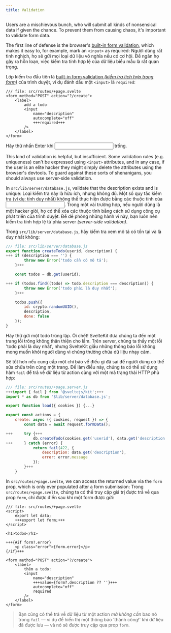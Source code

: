 ```yaml
---
title: Validation
---
```


Users are a mischievous bunch, who will submit all kinds of nonsensical data if given the chance. To prevent them from causing chaos, it's important to validate form data.

The first line of defense is the browser's [built-in form validation](https://developer.mozilla.org/en-US/docs/Learn/Forms/Form_validation#using_built-in_form_validation), which makes it easy to, for example, mark an `<input>` as required:
Người dùng rất tinh nghịch, họ sẽ gửi mọi loại dữ liệu vô nghĩa nếu có cơ hội. Để ngăn họ gây ra hỗn loạn, việc kiểm tra tính hợp lệ của dữ liệu biểu mẫu là rất quan trọng.

Lớp kiểm tra đầu tiên là [built-in form validation _(kiểm tra tích hợp trong form)_](https://developer.mozilla.org/en-US/docs/Learn/Forms/Form_validation#using_built-in_form_validation) của trình duyệt, ví dụ đánh dấu một `<input>` là `required`:

```svelte
/// file: src/routes/+page.svelte
<form method="POST" action="?/create">
	<label>
		add a todo
		<input
			name="description"
			autocomplete="off"
			+++required+++
		/>
	</label>
</form>
```

Hãy thử nhấn Enter khi <input> trống.

This kind of validation is helpful, but insufficient. Some validation rules (e.g. uniqueness) can't be expressed using `<input>` attributes, and in any case, if the user is an elite hacker they might simply delete the attributes using the browser's devtools. To guard against these sorts of shenanigans, you should always use server-side validation.

In `src/lib/server/database.js`, validate that the description exists and is unique:
Loại kiểm tra này là hữu ích, nhưng không đủ. Một số quy tắc kiểm tra (ví dụ: tính duy nhất) không thể thực hiện được bằng các thuộc tính của <input>. Trong một vài trường hợp, nếu người dùng là một hacker giỏi, họ có thể xóa các thuộc tính bằng cách sử dụng công cụ phát triển của trình duyệt. Để đề phòng những hành vi này, bạn luôn nên kiểm tra tính hợp lệ từ phía server _(server-side validation)_. 

Trong `src/lib/server/database.js`, hãy kiểm tra xem mô tả có tồn tại và là duy nhất không:

```js
/// file: src/lib/server/database.js
export function createTodo(userid, description) {
+++	if (description === '') {
		throw new Error('todo cần có mô tả');
	}+++

	const todos = db.get(userid);

+++	if (todos.find((todo) => todo.description === description)) {
		throw new Error('todo phải là duy nhất');
	}+++

	todos.push({
		id: crypto.randomUUID(),
		description,
		done: false
	});
}
```

Hãy thử gửi một todo trùng lặp. Ôi chết! SvelteKit đưa chúng ta đến một trang lỗi trông không thân thiện cho lắm. Trên server, chúng ta thấy một lỗi 'todo phải là duy nhất', nhưng SvelteKit giấu những thông báo lỗi không mong muốn khỏi người dùng vì chúng thường chứa dữ liệu nhạy cảm.

Sẽ tốt hơn nếu cung cấp một chỉ báo về điều gì đã sai để người dùng có thể sửa chữa trên cùng một trang. Để làm điều này, chúng ta có thể sử dụng hàm `fail` để trả về dữ liệu từ action cùng với một mã trạng thái HTTP phù hợp:

```js
/// file: src/routes/+page.server.js
+++import { fail } from '@sveltejs/kit';+++
import * as db from '$lib/server/database.js';

export function load({ cookies }) {...}

export const actions = {
	create: async ({ cookies, request }) => {
		const data = await request.formData();

+++		try {+++
			db.createTodo(cookies.get('userid'), data.get('description'));
+++		} catch (error) {
			return fail(422, {
				description: data.get('description'),
				error: error.message
			});
		}+++
	}
```

In `src/routes/+page.svelte`, we can access the returned value via the `form` prop, which is only ever populated after a form submission:
Trong `src/routes/+page.svelte`, chúng ta có thể truy cập giá trị được trả về qua prop `form`, chỉ được điền sau khi một form được gửi:

```svelte
/// file: src/routes/+page.svelte
<script>
	export let data;
	+++export let form;+++
</script>

<h1>todos</h1>

+++{#if form?.error}
	<p class="error">{form.error}</p>
{/if}+++

<form method="POST" action="?/create">
	<label>
		thêm a todo:
		<input
			name="description"
			+++value={form?.description ?? ''}+++
			autocomplete="off"
			required
		/>
	</label>
</form>
```

> Bạn cũng có thể trả về dữ liệu từ một action _mà không cần_ bao nó trong `fail` — ví dụ để hiển thị một thông báo 'thành công!' khi dữ liệu đã được lưu — và nó sẽ được truy cập qua prop `form`.

